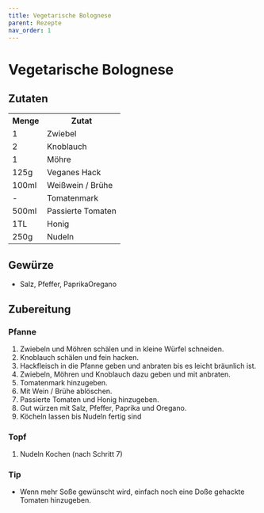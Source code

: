 ```yaml
---
title: Vegetarische Bolognese
parent: Rezepte
nav_order: 1
---
```


# Vegetarische Bolognese

## Zutaten

<html>
    <body>
        <table>
        <tr>
            <th>Menge</th>
            <th>Zutat</th>
        </tr>
        <tr>
            <td>1</td>
            <td>Zwiebel</td>
        </tr>
        <tr>
            <td>2</td>
            <td>Knoblauch</td>
        </tr>
        <tr>
            <td>1</td>
            <td>Möhre</td>
        </tr>
        <tr>
            <td>125g</td>
            <td>Veganes Hack</td>
        </tr>
        <tr>
            <td>100ml</td>
            <td>Weißwein / Brühe</td>
        </tr>
        <tr>
            <td>-</td>
            <td>Tomatenmark</td>
        </tr>
        <tr>
            <td>500ml</td>
            <td>Passierte Tomaten</td>
        </tr>
        <tr>
            <td>1TL</td>
            <td>Honig</td>
        </tr>
        <tr>
            <td>250g</td>
            <td>Nudeln</td>
        </tr>
        </table>
    </body>
</html>

## Gewürze
- Salz, Pfeffer, PaprikaOregano

## Zubereitung
### Pfanne
1. Zwiebeln und Möhren schälen und in kleine Würfel schneiden.
2. Knoblauch schälen und fein hacken.
3. Hackfleisch in die Pfanne geben und anbraten bis es leicht bräunlich ist.
4. Zwiebeln, Möhren und Knoblauch dazu geben und mit anbraten.
5. Tomatenmark hinzugeben.
6. Mit Wein / Brühe ablöschen.
7. Passierte Tomaten und Honig hinzugeben.
8. Gut würzen mit Salz, Pfeffer, Paprika und Oregano.
9. Köcheln lassen bis Nudeln fertig sind

### Topf
1. Nudeln Kochen (nach Schritt 7)

### Tip
* Wenn mehr Soße gewünscht wird, einfach noch eine Doße gehackte Tomaten hinzugeben.
